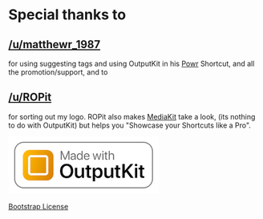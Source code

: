 # Special thanks to 


## [/u/matthewr_1987](https://www.reddit.com/user/matthewr_1987) 
for using suggesting tags and using OutputKit in his [Powr](https://routinehub.co/shortcut/1430) Shortcut, and all the promotion/support, and to 


## [/u/ROPit](https://www.reddit.com/user/ROPit) 
for sorting out my logo. ROPit also makes [MediaKit](https://routinehub.co/shortcut/1911) take a look, (its nothing to do with OutputKit) but helps you "Showcase your Shortcuts like a Pro".

![](https://github.com/nturpin0/OutputKit/raw/master/Made%20with%20OutputKit%20Logo%20small.png)


[Bootstrap License](https://github.com/twbs/bootstrap/blob/master/LICENSE)
